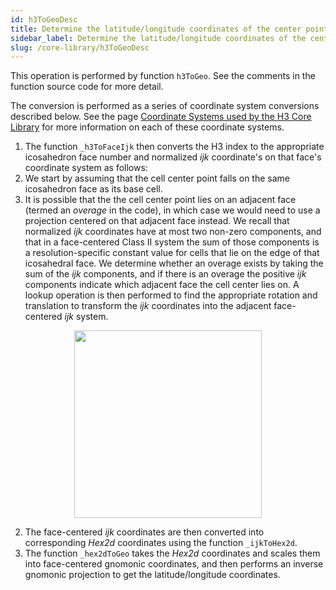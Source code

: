 ```yaml
---
id: h3ToGeoDesc
title: Determine the latitude/longitude coordinates of the center point of an H3Index cell
sidebar_label: Determine the latitude/longitude coordinates of the center point of an H3Index cell
slug: /core-library/h3ToGeoDesc
---
```


This operation is performed by function `h3ToGeo`. See the comments in the function source code for more detail.

The conversion is performed as a series of coordinate system conversions described below. See the page [Coordinate Systems used by the H3 Core Library](/docs/core-library/coordsystems) for more information on each of these coordinate systems.

1.  The function `_h3ToFaceIjk` then converts the H3 index to the appropriate icosahedron face number and normalized *ijk* coordinate's on that face's coordinate system as follows:
   1. We start by assuming that the cell center point falls on the same icosahedron face as its base cell.
   2. It is possible that the the cell center point lies on an adjacent face (termed an *overage* in the code), in which case we would need to use a projection centered on that adjacent face instead. We recall that normalized *ijk* coordinates have at most two non-zero components, and that in a face-centered Class II system the sum of those components is a resolution-specific constant value for cells that lie on the edge of that icosahedral face.
     We determine whether an overage exists by taking the sum of the *ijk* components, and if there is an overage the positive *ijk* components indicate which adjacent face the cell center lies on. A lookup operation is then performed to find the appropriate rotation and translation to transform the *ijk* coordinates into the adjacent face-centered *ijk* system.

<div align="center">
  <img height="300" src="/images/triEdge.png" />
</div>

2. The face-centered *ijk* coordinates are then converted into corresponding *Hex2d* coordinates using the function `_ijkToHex2d`.
3. The function `_hex2dToGeo` takes the *Hex2d* coordinates and scales them into face-centered gnomonic coordinates, and then performs an inverse gnomonic projection to get the latitude/longitude coordinates.
